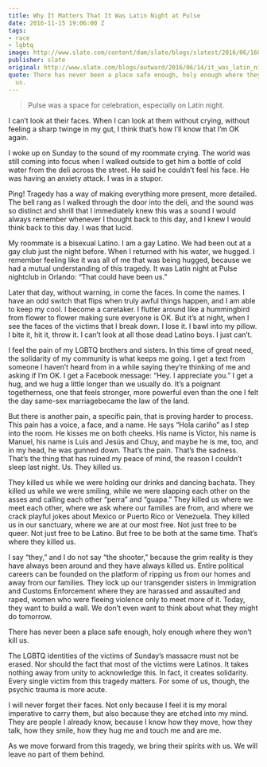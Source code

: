 ```yaml
---
title: Why It Matters That It Was Latin Night at Pulse
date: 2016-11-15 19:06:00 Z
tags:
- race
- lgbtq
image: http://www.slate.com/content/dam/slate/blogs/slatest/2016/06/160612_NEWS_insidePulse.jpg.CROP.promo-xlarge2.jpg
publisher: slate
original: http://www.slate.com/blogs/outward/2016/06/14/it_was_latin_night_at_the_pulse_orlando_gay_bar_here_s_why_that_matters.html
quote: There has never been a place safe enough, holy enough where they won’t kill
  us.
---
```


> Pulse was a space for celebration, especially on Latin night.

I can’t look at their faces. When I can look at them without crying, without feeling a sharp twinge in my gut, I think that’s how I’ll know that I’m OK again.

I woke up on Sunday to the sound of my roommate crying. The world was still coming into focus when I walked outside to get him a bottle of cold water from the deli across the street. He said he couldn’t feel his face. He was having an anxiety attack. I was in a stupor.

Ping! Tragedy has a way of making everything more present, more detailed. The bell rang as I walked through the door into the deli, and the sound was so distinct and shrill that I immediately knew this was a sound I would always remember whenever I thought back to this day, and I knew I would think back to this day. I was that lucid.

My roommate is a bisexual Latino. I am a gay Latino. We had been out at a gay club just the night before. When I returned with his water, we hugged. I remember feeling like it was all of me that was being hugged, because we had a mutual understanding of this tragedy. It was Latin night at Pulse nightclub in Orlando: “That could have been us.”

Later that day, without warning, in come the faces. In come the names. I have an odd switch that flips when truly awful things happen, and I am able to keep my cool. I become a caretaker. I flutter around like a hummingbird from flower to flower making sure everyone is OK. But it’s at night, when I see the faces of the victims that I break down. I lose it. I bawl into my pillow. I bite it, hit it, throw it. I can’t look at all those dead Latino boys. I just can’t.

I feel the pain of my LGBTQ brothers and sisters. In this time of great need, the solidarity of my community is what keeps me going. I get a text from someone I haven’t heard from in a while saying they’re thinking of me and asking if I’m OK. I get a Facebook message: “Hey. I appreciate you.” I get a hug, and we hug a little longer than we usually do. It’s a poignant togetherness, one that feels stronger, more powerful even than the one I felt the day same-sex marriagebecame the law of the land.

But there is another pain, a specific pain, that is proving harder to process. This pain has a voice, a face, and a name. He says “Hola cariño” as I step into the room. He kisses me on both cheeks. His name is Victor, his name is Manuel, his name is Luis and Jesús and Chuy, and maybe he is me, too, and in my head, he was gunned down. That’s the pain. That’s the sadness. That’s the thing that has ruined my peace of mind, the reason I couldn’t sleep last night. Us. They killed us.

They killed us while we were holding our drinks and dancing bachata. They killed us while we were smiling, while we were slapping each other on the asses and calling each other “perra” and “guapa.” They killed us where we meet each other, where we ask where our families are from, and where we crack playful jokes about Mexico or Puerto Rico or Venezuela. They killed us in our sanctuary, where we are at our most free. Not just free to be queer. Not just free to be Latino. But free to be both at the same time. That’s where they killed us.

I say “they,” and I do not say “the shooter,” because the grim reality is they have always been around and they have always killed us. Entire political careers can be founded on the platform of ripping us from our homes and away from our families. They lock up our transgender sisters in Immigration and Customs Enforcement where they are harassed and assaulted and raped, women who were fleeing violence only to meet more of it. Today, they want to build a wall. We don’t even want to think about what they might do tomorrow.

There has never been a place safe enough, holy enough where they won’t kill us.

The LGBTQ identities of the victims of Sunday’s massacre must not be erased. Nor should the fact that most of the victims were Latinos. It takes nothing away from unity to acknowledge this. In fact, it creates solidarity. Every single victim from this tragedy matters. For some of us, though, the psychic trauma is more acute.

I will never forget their faces. Not only because I feel it is my moral imperative to carry them, but also because they are etched into my mind. They are people I already know, because I know how they move, how they talk, how they smile, how they hug me and touch me and are me.

As we move forward from this tragedy, we bring their spirits with us. We will leave no part of them behind.